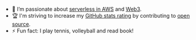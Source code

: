 - 🌱 I’m passionate about [serverless in AWS](https://aws.amazon.com/serverless/) and [Web3](https://ethereum.org/en/web3/).
- 🏆 I'm striving to increase my [GitHub stats rating](#🏆-my-stats) by contributing to [open source](https://opensource.com/resources/what-open-source).
- ⚡ Fun fact: I play tennis, volleyball and read book!
